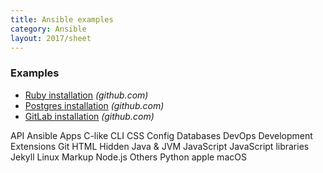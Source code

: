 ```yaml
---
title: Ansible examples
category: Ansible
layout: 2017/sheet
---
```


### Examples

 * [Ruby installation](https://github.com/chelsea/ansible-example-ruby/blob/master/roles/webserver/tasks/main.yml) _(github.com)_
 * [Postgres installation](https://github.com/chelsea/ansible-example-ruby/blob/master/roles/db/tasks/main.yml)  _(github.com)_
 * [GitLab installation](https://github.com/tingtun/ansible-playbook-gitlab) _(github.com)_

API
Ansible
Apps
C-like
CLI
CSS
Config
Databases
DevOps
Development
Extensions
Git
HTML
Hidden
Java & JVM
JavaScript
JavaScript libraries
Jekyll
Linux
Markup
Node.js
Others
Python
apple
macOS